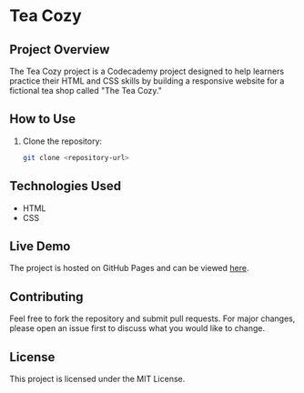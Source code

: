 # Tea Cozy

## Project Overview
The Tea Cozy project is a Codecademy project designed to help learners practice their HTML and CSS skills by building a responsive website for a fictional tea shop called "The Tea Cozy."

## How to Use
1. Clone the repository:
   ```bash
   git clone <repository-url>

## Technologies Used
- HTML
- CSS

## Live Demo
The project is hosted on GitHub Pages and can be viewed [here](https://j-m-nichols.github.io/TeaCozy/).

## Contributing
Feel free to fork the repository and submit pull requests. For major changes, please open an issue first to discuss what you would like to change.

## License
This project is licensed under the MIT License.
